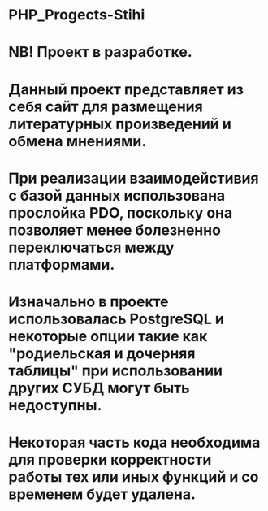 # PHP_Progects-Stihi
# NB! Проект в разработке.
# Данный проект представляет из себя сайт для размещения литературных произведений и обмена мнениями. 
# При реализации взаимодейстивия с базой данных использована прослойка PDO, поскольку она позволяет менее болезненно переключаться между платформами.
# Изначально в проекте использовалась PostgreSQL и некоторые опции такие как "родиельская и дочерняя таблицы" при использовании других СУБД могут быть недоступны.
# Некоторая часть кода необходима для проверки  корректности работы тех или иных функций и со временем будет удалена.

